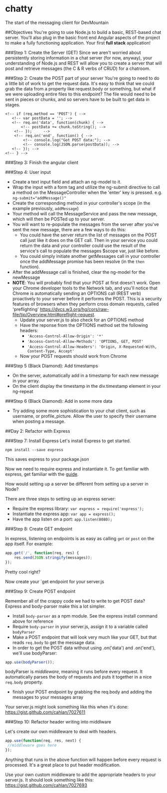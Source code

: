 chatty
======

The start of the messaging client for DevMountain

##Objectives
You're going to use Node.js to build a basic, REST-based chat server. You'll also plug in the basic front end Angular aspects of the project to make a fully functioning application. Your first **full stack** application!

###Step 1: Create the Server (GET)
Since we aren't worried about persistently storing information in a chat server (for now, anyway), your understanding of Node.js and REST will allow you to create a server that will post and retrieve messages (the C & R verbs of CRUD) for a chatroom.
<!-- * In server.js, import the 'http' module and use the `createServer` method to listen on a port of your choosing (probably something between 8000 and 12000). -->
<!-- * Create an array for storing your messages temporarily. You could call it `messages`. -->
<!-- * Write your callback to the createServer method, remembering that it will be passed both a request and response parameter -->
<!-- * Examine the request to see which REST verb was used (check the `method` property of the request param). -->
<!-- * If the method is GET, return the messages array (JSON stringified) in the response.  -->
  <!-- * Dont forget to set the appropriate headers for `Content-type` and `Access-Control-Allow-Origin` -->
<!-- * To test your server, run it (`node server.js`) and use cURL or Postman to make a GET request to your server. Try putting in some pre-filled messages into your array to make sure it's returning data the way you expect. -->

###Step 2: Create the POST part of your server
You're going to need to do a little bit of work to get the request data. It's easy to think that we could grab the data from a property like request.body or something, but what if we were uploading entire files to this endpoint? The file would need to be sent in pieces or chunks, and so servers have to be built to get data in stages. 

<!-- With Node, the way you get those chunks of data is to watch for two events on the request object, like so: -->

<!-- ```javascript -->
<!-- var onRequest = function(req, res) { -->
    <!-- if (req.method == 'POST') { -->
       <!-- var postData = ''; -->
       <!-- req.on('data', function(chunk) { -->
           <!-- postData += chunk.toString(); -->
        <!-- });     -->
        <!-- req.on('end', function() { -->
            <!-- console.log("Got POST data:"); -->
            <!-- console.log(JSON.parse(postData)); -->
       <!-- }); -->
    <!-- } -->
<!-- } -->
<!-- http.createServer(onRequest).listen(12200); -->
<!-- ``` -->

<!-- In the future with Express, this will be much easier. But for now, here are the next to-dos: -->
<!-- * If the request method is POST, add the message to your messages array, retrieving it from the request JSON body (see paragraph above). Make sure you end the response with a status, headers, and a body. -->
<!-- * Test your server setup using Postman to add a new message via POST (make sure you use a "raw" request of type JSON) -->

###Step 3: Finish the angular client
<!-- * The MessageCtrl is already provided, as is the MessageService -->
<!-- * Connect the MessageCtrl to the main.html view as an ng-controller -->
<!-- * Populate the MessageService with a `getMessages` method that returns a promise which retrieves the chat messages for the app (Look at older Angular projects you've worked on for reference) -->
<!-- * Add the service to MessageController.js, and call the `getMessages` method, populating the scope var on the `then` from the promise. -->

<!-- ```javascript -->
<!-- MessageService.getMessages().then(function(data) { -->
  <!-- $scope.messages = data; -->
<!-- }); -->
<!-- ``` -->

<!-- * Use the ng-repeat directive to create div elements for every message so that you can display the messages from the server -->

###Step 4: User input
* Create a text input field and attach an ng-model to it.
* Wrap the input with a form tag and utilize the ng-submit directive to call a method on the MessageController when the 'enter' key is pressed. e.g. `ng-submit="addMessage()"`
* Create the corresponding method in your controller's scope (in the example previously, `addMessage`)
* Your method will call the MessageService and pass the new message, which will then be POSTed up to your server.
* You will want to re-populate the messages from the server after you've sent the new message, there are a few ways to do this:
  * You could have the server return the list of messages on the POST call just like it does on the GET call. Then in your service you could return the data and your controller could use the result of the service's call to populate the messages $scope var, just like before.
  * You could simply initiate another getMessages call in your controller once the addMessage promise has been resolve (in the `then` function).
* After the addMessage call is finished, clear the ng-model for the newMessage
* **NOTE**: You will probably find that your POST at first doesn't work. Open your Chrome developer tools to the Network tab, and you'll notice that Chrome is automatically sending an OPTIONS call (REST verb) proactively to your server before it performs the POST. This is a security features of browsers when they perform cross domain requests, called 'preflighting' https://dvcs.w3.org/hg/cors/raw-file/tip/Overview.html#preflight-request.
  * Update your server.js to also check for an OPTIONS method
  * Have the reponse from the OPTIONS method set the following headers:
    * `'Access-Control-Allow-Origin': '*'`
    * `'Access-Control-Allow-Methods': 'OPTIONS, GET, POST'`
    * `'Access-Control-Allow-Headers': 'Origin, X-Requested-With, Content-Type, Accept'`
  * Now your POST requests should work from Chrome

###Step 5 (Black Diamond): Add timestamps
* On the server, automatically add in a timestamp for each new message in your array.
* On the client display the timestamp in the div.timestamp element in your ng-repeat

###Step 6 (Black Diamond): Add in some more data
* Try adding some more sophistication to your chat client, such as username, or profile_picture. Allow the user to specify their username when posting a message.
 

##Day 2: Refactor with Express

###Step 7: Install Express
Let's install Express to get started. 

```
npm install --save express
```

This saves express to your package.json

Now we need to require express and instantiate it. To get familiar with express, get familiar with the [guide](http://expressjs.com/guide.html).

How would setting up a server be different from setting up a server in Node?

There are three steps to setting up an express server:
* Require the express library: `var express = require('express');`
* Instantiate the express app: `var app = express();`
* Have the app listen on a port: `app.listen(8080);`

###Step 8: Create GET endpoint

In express, listening on endpoints is as easy as calling `get` or `post` on the app itself. For example:

```javascript
app.get('/', function(req, res) {
	res.send(JSON.stringify(messages));
});
```

Pretty cool right?

Now create your `get endpoint for your server.js

###Step 9: Create POST endpoint

Remember all of the crappy code we had to write to get POST data? Express and body-parser make this a lot simpler.

* Install `body-parser` as a npm module. See the express install command above for reference
* Require `body-parser` in your server.js, assign it to a variable called `bodyParser`
* Make a POST endpoint that will look very much like your GET, but that reads `req.body` to get the message data.
* In order to get the POST data without using .on('data') and .on('end'), we'll use bodyParser:

```javascript
app.use(bodyParser());
```

bodyParser is *middleware*, meaning it runs before every request. It automatically parses the body of requests and puts it together in a nice `req.body` property.

* finish your POST endpoint by grabbing the req.body and adding the messages to your messages array

Your server.js might look something like this when it's done: https://gist.github.com/cahlan/7027611

###Step 10: Refactor header writing into middlware

Let's create our own middleware to deal with headers.

```javascript
app.use(function(req, res, next) {
 //middleware goes here
});
```

Anything that runs in the above function will happen before every request is processed. It's a great place to put header modification. 

Use your own custom middleware to add the appropriate headers to your server.js. It should look something like this: https://gist.github.com/cahlan/7027693
